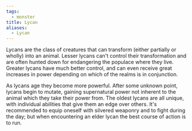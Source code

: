 ```yaml
---
tags:
  - monster
title: Lycan
aliases:
  - Lycan
---
```


Lycans are the class of creatures that can transform (either partially or wholly) into an animal. Lesser lycans can't control their transformation and are often hunted down for endangering the populace where they live. Greater lycans have much better control, and can even receive great increases in power depending on which of the realms is in conjunction.

As lycans age they become more powerful. After some unknown point, lycans begin to mutate, gaining supernatural power not inherent to the animal which they take their power from. The oldest lycans are all unique, with individual abilities that give them an edge over others. It's recommended to equip oneself with silvered weaponry and to fight during the day; but when encountering an elder lycan the best course of action is to run.